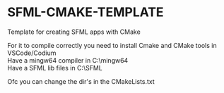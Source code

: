 # SFML-CMAKE-TEMPLATE
Template for creating SFML apps with CMake

For it to compile correctly you need to install Cmake and CMake tools in VSCode/Codium <br>
Have a mingw64 compiler in C:\mingw64 <br>
Have a SFML lib files in C:\SFML <br>

Ofc you can change the dir's in the CMakeLists.txt
